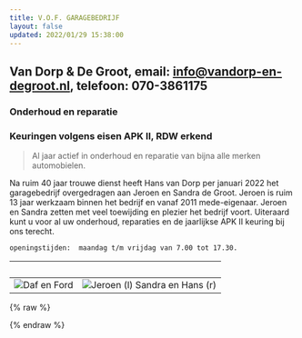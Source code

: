 ```yaml
---
title: V.O.F. GARAGEBEDRIJF 
layout: false
updated: 2022/01/29 15:38:00
---
```

Van Dorp & De Groot, email: info@vandorp-en-degroot.nl, telefoon: 070-3861175
-----------------------------------------------------------------------------
### Onderhoud en reparatie
### Keuringen volgens eisen APK II, RDW erkend

> Al <span id="leeftijd"></span> jaar actief in onderhoud en reparatie van bijna alle merken automobielen.

Na ruim 40 jaar trouwe dienst heeft Hans van Dorp per januari 2022 het garagebedrijf overgedragen aan Jeroen en Sandra de Groot.
Jeroen is ruim 13 jaar werkzaam binnen het bedrijf en vanaf 2011 mede-eigenaar.
Jeroen en Sandra zetten met veel toewijding en plezier het bedrijf voort.
Uiteraard kunt u voor al uw onderhoud, reparaties en de jaarlijkse APK II keuring bij ons terecht. 

```
openingstijden:  maandag t/m vrijdag van 7.00 tot 17.30.                 
```
&nbsp;                     | &nbsp;
:-------------------------:|:-------------------------:
![](./images/dafenford.jpg "Daf en Ford")  |  ![](./images/JeroenHansSandra.jpg "Jeroen (l) Sandra en Hans (r)")



{% raw %}
<script>
  document.getElementById('leeftijd').innerHTML = (new Date()).getFullYear() - 1964;
</script>
{% endraw %}
